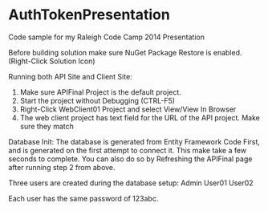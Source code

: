 AuthTokenPresentation
=====================

Code sample for my Raleigh Code Camp 2014 Presentation

<p>
Before building solution make sure NuGet Package Restore is enabled. (Right-Click Solution Icon)
</p>

Running both API Site and Client Site:
<ol>
<li>Make sure APIFinal Project is the default project.</li>
<li>Start the project without Debugging (CTRL-F5)</li>
<li>Right-Click WebClient01 Project and select View/View In Browser</li>
<li>The web client project has text field for the URL of the API project. Make sure they match</li>
</ol>


Database Init:
The database is generated from Entity Framework Code First, and is generated on the first attempt to connect it. This make take a few seconds to complete.
You can also do so by Refreshing the APIFinal page after running step 2 from above.

Three users are created during the database setup:
Admin
User01
User02

Each user has the same password of 123abc.


